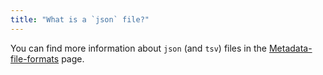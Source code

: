 ```yaml
---
title: "What is a `json` file?"
---
```


You can find more information about `json` (and `tsv`) files in the
[Metadata-file-formats](../starter_kit/src/folders_and_files/metadata.md#json) page.
